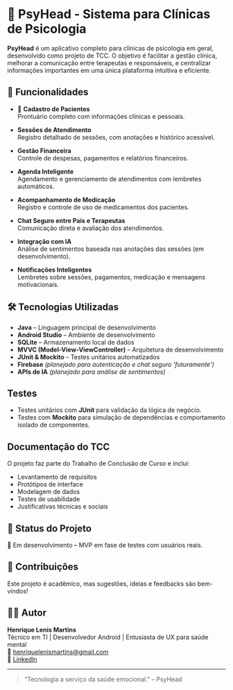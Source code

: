 # 🧠 PsyHead - Sistema para Clínicas de Psicologia

**PsyHead** é um aplicativo completo para clínicas de psicologia em geral, desenvolvido como projeto de TCC. O objetivo é facilitar a gestão clínica, melhorar a comunicação entre terapeutas e responsáveis, e centralizar informações importantes em uma única plataforma intuitiva e eficiente.

## 🚀 Funcionalidades

- 👥 **Cadastro de Pacientes**  
  Prontuário completo com informações clínicas e pessoais.

- **Sessões de Atendimento**  
  Registro detalhado de sessões, com anotações e histórico acessível.

- **Gestão Financeira**  
  Controle de despesas, pagamentos e relatórios financeiros.

- **Agenda Inteligente**  
  Agendamento e gerenciamento de atendimentos com lembretes automáticos.

- **Acompanhamento de Medicação**  
  Registro e controle de uso de medicamentos dos pacientes.

- **Chat Seguro entre Pais e Terapeutas**  
  Comunicação direta e avaliação dos atendimentos.

- **Integração com IA**  
  Análise de sentimentos baseada nas anotações das sessões (em desenvolvimento).

- **Notificações Inteligentes**  
  Lembretes sobre sessões, pagamentos, medicação e mensagens motivacionais.

## 🛠️ Tecnologias Utilizadas

- **Java** – Linguagem principal de desenvolvimento
- **Android Studio** – Ambiente de desenvolvimento
- **SQLite** – Armazenamento local de dados
- **MVVC (Model-View-ViewController)** – Arquitetura de desenvolvimento
- **JUnit & Mockito** – Testes unitários automatizados
- **Firebase** *(planejado para autenticação e chat seguro 'futuramente')*
- **APIs de IA** *(planejado para análise de sentimentos)*

## Testes

- Testes unitários com **JUnit** para validação da lógica de negócio.
- Testes com **Mockito** para simulação de dependências e comportamento isolado de componentes.

## Documentação do TCC

O projeto faz parte do Trabalho de Conclusão de Curso e inclui:
- Levantamento de requisitos
- Protótipos de interface
- Modelagem de dados
- Testes de usabilidade
- Justificativas técnicas e sociais

## 📌 Status do Projeto

🚧 Em desenvolvimento – MVP em fase de testes com usuários reais.

## 🤝 Contribuições

Este projeto é acadêmico, mas sugestões, ideias e feedbacks são bem-vindos!  

## 🧑‍💻 Autor

**Henrique Lenis Martins**  
Técnico em TI | Desenvolvedor Android | Entusiasta de UX para saúde mental  
📧 henriquelenismartins@gmail.com  
🔗 [LinkedIn](https://www.linkedin.com/in/henrique-lenis-5259a2230/)

---

> “Tecnologia a serviço da saúde emocional.” – PsyHead
